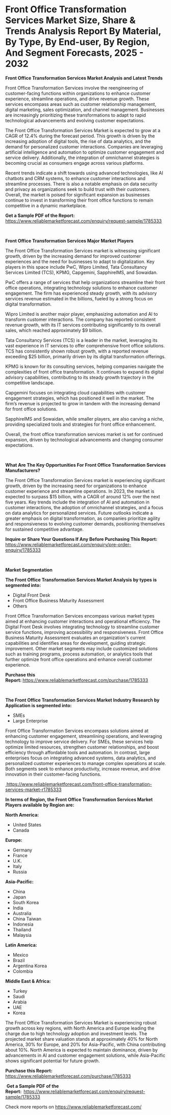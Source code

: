 <p><h1>Front Office Transformation Services Market Size, Share & Trends Analysis Report By Material, By Type, By End-user, By Region, And Segment Forecasts, 2025 - 2032</h1></p><p><strong>Front Office Transformation Services Market Analysis and Latest Trends</strong></p>
<p><p>Front Office Transformation Services involve the reengineering of customer-facing functions within organizations to enhance customer experience, streamline operations, and drive revenue growth. These services encompass areas such as customer relationship management, digital marketing, sales optimization, and channel management. Businesses are increasingly prioritizing these transformations to adapt to rapid technological advancements and evolving customer expectations.</p><p>The Front Office Transformation Services Market is expected to grow at a CAGR of 12.4% during the forecast period. This growth is driven by the increasing adoption of digital tools, the rise of data analytics, and the demand for personalized customer interactions. Companies are leveraging artificial intelligence and automation to optimize customer engagement and service delivery. Additionally, the integration of omnichannel strategies is becoming crucial as consumers engage across various platforms.</p><p>Recent trends indicate a shift towards using advanced technologies, like AI chatbots and CRM systems, to enhance customer interactions and streamline processes. There is also a notable emphasis on data security and privacy as organizations seek to build trust with their customers. Overall, the market is poised for significant expansion as businesses continue to invest in transforming their front office functions to remain competitive in a dynamic marketplace.</p></p>
<p><strong>Get a Sample PDF of the Report:&nbsp;</strong> <a href="https://www.reliablemarketforecast.com/enquiry/request-sample/1785333?utm_campaign=3310&utm_medium=2&utm_source=Github&utm_content=ia&utm_term=25032025&utm_id=front-office-transformation-services">https://www.reliablemarketforecast.com/enquiry/request-sample/1785333</a></p>
<p>&nbsp;</p>
<p><strong>Front Office Transformation Services Major Market Players</strong></p>
<p><p>The Front Office Transformation Services market is witnessing significant growth, driven by the increasing demand for improved customer experiences and the need for businesses to adapt to digitalization. Key players in this space include PwC, Wipro Limited, Tata Consultancy Services Limited (TCS), KPMG, Capgemini, SapphireIMS, and Sowaidan.</p><p>PwC offers a range of services that help organizations streamline their front office operations, integrating technology solutions to enhance customer engagement. The firm has experienced steady growth, with its advisory services revenue estimated in the billions, fueled by a strong focus on digital transformation.</p><p>Wipro Limited is another major player, emphasizing automation and AI to transform customer interactions. The company has reported consistent revenue growth, with its IT services contributing significantly to its overall sales, which reached approximately $9 billion.</p><p>Tata Consultancy Services (TCS) is a leader in the market, leveraging its vast experience in IT services to offer comprehensive front office solutions. TCS has consistently shown robust growth, with a reported revenue exceeding $25 billion, primarily driven by its digital transformation offerings.</p><p>KPMG is known for its consulting services, helping companies navigate the complexities of front office transformation. It continues to expand its digital advisory capabilities, contributing to its steady growth trajectory in the competitive landscape.</p><p>Capgemini focuses on integrating cloud capabilities with customer engagement strategies, which has positioned it well in the market. The firm’s revenue is projected to grow in tandem with the increasing demand for front office solutions.</p><p>SapphireIMS and Sowaidan, while smaller players, are also carving a niche, providing specialized tools and strategies for front office enhancement. </p><p>Overall, the front office transformation services market is set for continued expansion, driven by technological advancements and changing consumer expectations.</p></p>
<p>&nbsp;</p>
<p><strong>What Are The Key Opportunities For Front Office Transformation Services Manufacturers?</strong></p>
<p><p>The Front Office Transformation Services market is experiencing significant growth, driven by the increasing need for organizations to enhance customer experience and streamline operations. In 2023, the market is expected to surpass $15 billion, with a CAGR of around 12% over the next five years. Key trends include the integration of AI and automation in customer interactions, the adoption of omnichannel strategies, and a focus on data analytics for personalized services. Future outlooks indicate a greater emphasis on digital transformation, as companies prioritize agility and responsiveness to evolving customer demands, positioning themselves for sustained competitive advantage.</p></p>
<p><strong>Inquire or Share Your Questions If Any Before Purchasing This Report:</strong> <a href="https://www.reliablemarketforecast.com/enquiry/pre-order-enquiry/1785333?utm_campaign=3310&utm_medium=2&utm_source=Github&utm_content=ia&utm_term=25032025&utm_id=front-office-transformation-services">https://www.reliablemarketforecast.com/enquiry/pre-order-enquiry/1785333</a></p>
<p>&nbsp;</p>
<p><strong>Market Segmentation</strong></p>
<p><strong>The Front Office Transformation Services Market Analysis by types is segmented into:</strong></p>
<p><ul><li>Digital Front Desk</li><li>Front Office Business Maturity Assessment</li><li>Others</li></ul></p>
<p><p>Front Office Transformation Services encompass various market types aimed at enhancing customer interactions and operational efficiency. The Digital Front Desk involves integrating technology to streamline customer service functions, improving accessibility and responsiveness. Front Office Business Maturity Assessment evaluates an organization's current capabilities and identifies areas for development, guiding strategic improvement. Other market segments may include customized solutions such as training programs, process automation, or analytics tools that further optimize front office operations and enhance overall customer experience.</p></p>
<p><strong>Purchase this Report:&nbsp;</strong><a href="https://www.reliablemarketforecast.com/purchase/1785333?utm_campaign=3310&utm_medium=2&utm_source=Github&utm_content=ia&utm_term=25032025&utm_id=front-office-transformation-services">https://www.reliablemarketforecast.com/purchase/1785333</a></p>
<p>&nbsp;</p>
<p><strong>The Front Office Transformation Services Market Industry Research by Application is segmented into:</strong></p>
<p><ul><li>SMEs</li><li>Large Enterprise</li></ul></p>
<p><p>Front Office Transformation Services encompass solutions aimed at enhancing customer engagement, streamlining operations, and leveraging technology to improve service delivery. For SMEs, these services help optimize limited resources, strengthen customer relationships, and boost efficiency through affordable tools and automation. In contrast, large enterprises focus on integrating advanced systems, data analytics, and personalized customer experiences to manage complex operations at scale. Both segments seek to enhance productivity, increase revenue, and drive innovation in their customer-facing functions.</p></p>
<p><a href="https://www.reliablemarketforecast.com/front-office-transformation-services-market-r1785333?utm_campaign=3310&utm_medium=2&utm_source=Github&utm_content=ia&utm_term=25032025&utm_id=front-office-transformation-services">&nbsp;https://www.reliablemarketforecast.com/front-office-transformation-services-market-r1785333</a></p>
<p><strong>In terms of Region, the Front Office Transformation Services Market Players available by Region are:</strong></p>
<p>
    <p> <strong> North America: </strong>
        <ul>
            <li>United States</li>
            <li>Canada</li>
        </ul>
        </p> 
    <p> <strong> Europe: </strong>
        <ul>
            <li>Germany</li>
            <li>France</li>
            <li>U.K.</li>
            <li>Italy</li>
            <li>Russia</li>
        </ul>
        </p> 
    <p> <strong> Asia-Pacific: </strong>
        <ul>
            <li>China</li>
            <li>Japan</li>
            <li>South Korea</li>
            <li>India</li>
            <li>Australia</li>
            <li>China Taiwan</li>
            <li>Indonesia</li>
            <li>Thailand</li>
            <li>Malaysia</li>
        </ul>
        </p> 
    <p> <strong> Latin America: </strong>
        <ul>
            <li>Mexico</li>
            <li>Brazil</li>
            <li>Argentina Korea</li>
            <li>Colombia</li>
        </ul>
        </p> 
    <p> <strong> Middle East & Africa: </strong>
        <ul>
            <li>Turkey</li>
            <li>Saudi</li>
            <li>Arabia</li>
            <li>UAE</li>
            <li>Korea</li>
        </ul>
    </p>
    </p>
<p><p>The Front Office Transformation Services Market is experiencing robust growth across key regions, with North America and Europe leading the charge due to high technology adoption and investment levels. The projected market share valuation stands at approximately 40% for North America, 30% for Europe, and 20% for Asia-Pacific, with China contributing about 10%. North America is expected to maintain dominance, driven by advancements in AI and customer engagement solutions, while Asia-Pacific shows significant potential for future growth.</p></p>
<p><strong>Purchase this Report: </strong><a href="https://www.reliablemarketforecast.com/purchase/1785333?utm_campaign=3310&utm_medium=2&utm_source=Github&utm_content=ia&utm_term=25032025&utm_id=front-office-transformation-services">https://www.reliablemarketforecast.com/purchase/1785333</a></p>
<p>&nbsp;<strong>Get a Sample PDF of the Report:&nbsp;&nbsp;</strong><a href="https://www.reliablemarketforecast.com/enquiry/request-sample/1785333?utm_campaign=3310&utm_medium=2&utm_source=Github&utm_content=ia&utm_term=25032025&utm_id=front-office-transformation-services">https://www.reliablemarketforecast.com/enquiry/request-sample/1785333</a></p>
<p><strong></strong></p>
<p>Check more reports on <a href="https://www.reliablemarketforecast.com/?utm_campaign=3310&utm_medium=2&utm_source=Github&utm_content=ia&utm_term=25032025&utm_id=front-office-transformation-services">https://www.reliablemarketforecast.com/</a></p>